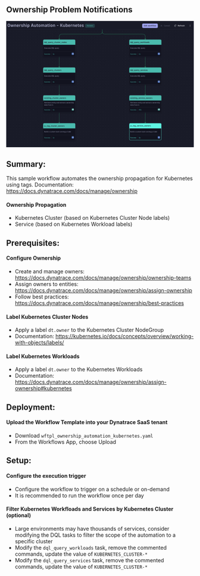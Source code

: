 ## Ownership Problem Notifications
![workflow](https://raw.githubusercontent.com/popecruzdt/dt-workflow-samples/main/ownership-automation-kubernetes/img/workflow.png)

## Summary:
This sample workflow automates the ownership propagation for Kubernetes using tags. Documentation: https://docs.dynatrace.com/docs/manage/ownership

#### Ownership Propagation
  * Kubernetes Cluster (based on Kubernetes Cluster Node labels)
  * Service (based on Kubernetes Workload labels)

## Prerequisites:
#### Configure Ownership
  * Create and manage owners: https://docs.dynatrace.com/docs/manage/ownership/ownership-teams
  * Assign owners to entities: https://docs.dynatrace.com/docs/manage/ownership/assign-ownership
  * Follow best practices: https://docs.dynatrace.com/docs/manage/ownership/best-practices
#### Label Kubernetes Cluster Nodes
  * Apply a label `dt.owner` to the Kubernetes Cluster NodeGroup
  * Documentation: https://kubernetes.io/docs/concepts/overview/working-with-objects/labels/
#### Label Kubernetes Workloads
  * Apply a label `dt.owner` to the Kubernetes Workloads
  * Documentation: https://docs.dynatrace.com/docs/manage/ownership/assign-ownership#kubernetes

## Deployment:
#### Upload the Workflow Template into your Dynatrace SaaS tenant
  * Download `wftpl_ownership_automation_kubernetes.yaml`
  * From the Workflows App, choose Upload 

## Setup:
#### Configure the execution trigger
  * Configure the workflow to trigger on a schedule or on-demand
  * It is recommended to run the workflow once per day

#### Filter Kubernetes Workfloads and Services by Kubernetes Cluster (optional)
  * Large environments may have thousands of services, consider modifying the DQL tasks to filter the scope of the automation to a specific cluster
  * Modify the `dql_query_workloads` task, remove the commented commands, update the value of `KUBERNETES_CLUSTER-*`
  * Modify the `dql_query_services` task, remove the commented commands, update the value of `KUBERNETES_CLUSTER-*`